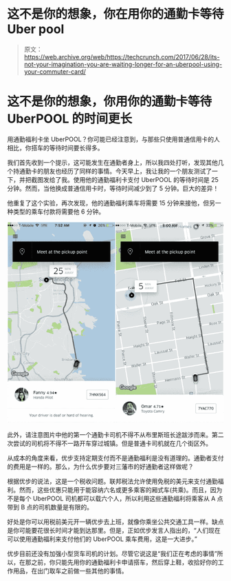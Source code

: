 # 这不是你的想象，你在用你的通勤卡等待 Uber pool 

> 原文：<https://web.archive.org/web/https://techcrunch.com/2017/06/28/its-not-your-imagination-you-are-waiting-longer-for-an-uberpool-using-your-commuter-card/>

# 这不是你的想象，你用你的通勤卡等待 UberPOOL 的时间更长

用通勤福利卡坐 UberPOOL？你可能已经注意到，与那些只使用普通信用卡的人相比，你搭车的等待时间要长得多。

我们首先收到一个提示，这可能发生在通勤者身上，所以我四处打听，发现其他几个持通勤卡的朋友也经历了同样的事情。今天早上，我让我的一个朋友测试了一下，并把截图发给了我。使用他的通勤福利卡支付 UberPOOL 的等待时间是 25 分钟。然而，当他换成普通信用卡时，等待时间减少到了 5 分钟。巨大的差异！

他重复了这个实验，再次发现，他的通勤福利乘车将需要 15 分钟来接他，但另一种类型的乘车付款将需要他 6 分钟。

![](img/6dc8e9d03c50dcbf450740eb1e39f070.png)

此外，请注意图片中他的第一个通勤卡司机不得不从布里斯班长途跋涉而来。第二次尝试的司机将不得不一路开车穿过城镇。但是普通卡司机就在几个街区外。

从成本的角度来看，优步支持定期支付而不是通勤福利是没有道理的。通勤者支付的费用是一样的。那么，为什么优步要对三藩市的好通勤者这样做呢？

根据优步的说法，这是一个税收问题。联邦税法允许使用免税的美元来支付通勤福利。然而，这些优惠只能用于能容纳六名或更多乘客的厢式车(共乘)。而且，因为不是每个 UberPOOL 司机都可以载六个人，所以利用这些通勤福利将乘客从 A 点带到 B 点的司机数量是有限的。

好处是你可以用税前美元开一辆优步去上班，就像你乘坐公共交通工具一样。缺点是你可能要花很长时间才能到达那里。但是，正如优步发言人指出的，“人们现在可以使用通勤福利来支付他们的 UberPOOL 乘车费用，这是一大进步。”

优步目前还没有加强小型货车司机的计划。尽管它说这是“我们正在考虑的事情”所以，在那之前，你只能先用你的通勤福利卡申请搭车，然后穿上鞋，收拾好你的工作用品，在出门取车之前做一些其他的事情。